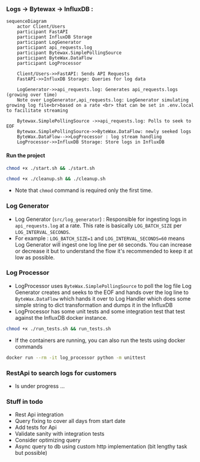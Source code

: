 ### Logs -> Bytewax -> InfluxDB :

```mermaid
sequenceDiagram
    actor Client/Users
    participant FastAPI
    participant InfluxDB Storage
    participant LogGenerator
    participant api_requests.log
    participant Bytewax.SimplePollingSource
    participant ByteWax.DataFlow
    participant LogProcessor
    
    Client/Users->>FastAPI: Sends API Requests
    FastAPI->>InfluxDB Storage: Queries for log data

    LogGenerator->>api_requests.log: Generates api_requests.logs (growing over time)
    Note over LogGenerator,api_requests.log: LogGenerator simulating growing log file<br>based on a rate <br> that can be set in .env.local to facilitate streaming
    
    Bytewax.SimplePollingSource ->>api_requests.log: Polls to seek to EOF
    Bytewax.SimplePollingSource->>ByteWax.DataFlow: newly seeked logs
    ByteWax.DataFlow-->>LogProcessor : log stream handling
    LogProcessor->>InfluxDB Storage: Store logs in InfluxDB
```

#### Run the project
```bash
chmod +x ./start.sh && ./start.sh
```

```bash
chmod +x ./cleanup.sh && ./cleanup.sh
```

- Note that `chmod` command is required only the first time.


### Log Generator
- Log Generator (`src/log_generator`) : Responsible for ingesting logs in `api_requests.log` at a rate. This rate is basically `LOG_BATCH_SIZE` per `LOG_INTERVAL_SECONDS`. 
- For example : `LOG_BATCH_SIZE=1` and `LOG_INTERVAL_SECONDS=60` means Log Generator will ingest one log line per `60` seconds. You can increase or decrease it but to understand the flow it's recommended to keep it at low as possible. 

### Log Processor
- LogProcessor uses `ByteWax.SimplePollingSource` to poll the log file Log Generator creates and seeks to the EOF and hands over the log line to `ByteWax.DataFlow` which hands it over to Log Handler which does some simple string to dict transformation and dumps it in the InfluxDB
- LogProcessor has some unit tests and some integration test that test against the InfluxDB docker instance.

```bash
chmod +x ./run_tests.sh && run_tests.sh
```

- If the containers are running, you can also run the tests using docker commands

```bash
docker run --rm -it log_processor python -m unittest
```

### RestApi to search logs for customers

- Is under progress ...

### Stuff in todo
- Rest Api integration
- Query fixing to cover all days from start date
- Add tests for Api
- Validate sanity with integration tests
- Consider optimizing query
- Async query to db using custom http implementation (bit lengthy task but possible)